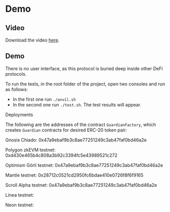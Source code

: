 # Demo

## Video

Download the video [here](../doc/Guardian%20Oracle-Keeper%20Protocol%20-%20HD%20720p.mov).

## Demo

There is no user interface, as this protocol is buried deep inside other DeFi protocols.

To run the tests, in the root folder of the project, open two consoles and run as follows:
- In the first one run ```./anvil.sh```
- In the second one run ```./test.sh```. The test results will appear.

Deployments

The following are the addresses of the contract ```GuardianFactory```, which creates ```Guardian``` contracts for desired ERC-20 token pair:

Gnosis Chiado: 0x47a9ebaf9b3c8ae77251249c3ab47faf0bd46a2e

Polygon zkEVM testnet: 0xd430e465b4c808a3b92c3394fc5e43989521c272

Optimism Görli testnet: 0x47a9ebaf9b3c8ae77251249c3ab47faf0bd46a2e

Mantle testnet: 0x28712c0521cd2950fc6bdae410e0726f8f6f9165

Scroll Alpha testnet: 0x47a9ebaf9b3c8ae77251249c3ab47faf0bd46a2e

Linea testnet: 

Neon testnet: 